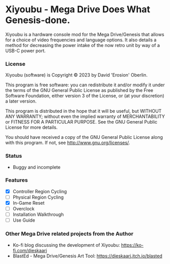 # Xiyoubu - Mega Drive Does What Genesis-done.

Xiyoubu is a hardware console mod for the Mega Drive/Genesis that allows for a choice of video frequencies and language options. It also details a method for decreasing the power intake of the now retro unit by way of a USB-C power port.

### License
Xiyoubu (software) is Copyright © 2023 by David 'Erosion' Oberlin.

This program is free software: you can redistribute it and/or modify it under the terms of the GNU General Public License as published by the Free Software Foundation, either version 3 of the License, or (at your discretion) a later version.

This program is distributed in the hope that it will be useful, but WITHOUT ANY WARRANTY; without even the implied warranty of MERCHANTABILITY or FITNESS FOR A PARTICULAR PURPOSE. See the GNU General Public License for more details.

You should have received a copy of the GNU General Public License along with this program. If not, see http://www.gnu.org/licenses/.

### Status
- Buggy and incomplete

### Features
- [X] Controller Region Cycling
- [ ] Physical Region Cycling
- [X] In-Game Reset
- [ ] Overclock
- [ ] Installation Walkthrough
- [ ] Use Guide

### Other Mega Drive related projects from the Author
* Ko-fi blog discussing the development of Xiyoubu: https://ko-fi.com/dieskaarj
* BlastEd - Mega Drive/Genesis Art Tool: https://dieskaarj.itch.io/blasted
